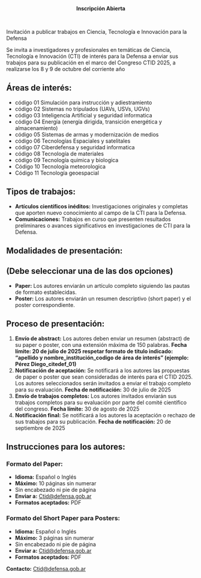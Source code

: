 
<br>
<p align="center"> <strong> Inscripción Abierta </strong> </p>
                   <br>
<p>Invitación a publicar trabajos en Ciencia, Tecnología e Innovación para la Defensa</p>
<p>Se invita a investigadores y profesionales en temáticas de Ciencia, Tecnología e Innovación (CTI) de interés para la Defensa a enviar sus trabajos para su publicación en el marco del Congreso CTID 2025, a realizarse los 8 y 9 de octubre del corriente año</p>
           
<h2>Áreas de interés:</h2>
<ul>
<li>	código  01 Simulación para instrucción y adiestramiento </li>
<li>	código  02 Sistemas no tripulados (UAVs, USVs, UGVs)</li>
<li>	código  03 Inteligencia Artificial y seguridad informatica</li>
<li>	código  04 Energía (energía dirigida, transición energética y almacenamiento)</li>
<li>	código  05 Sistemas de armas y modernización de medios</li>
<li>	código  06 Tecnologías Espaciales y satelitales</li>
<li>	código  07 Ciberdefensa y seguridad informatica</li>
<li>  código  08 Tecnología de materiales </li>
<li>  código  09 Tecnología quimica y biologica</li>
<li>  Código  10 Tecnología meteorologica</li>
<li>  Código  11 Tecnología geoespacial</li>
</ul>

<h2>Tipos de trabajos:</h2>
<ul>
    <li><b>Artículos científicos inéditos:</b> Investigaciones originales y completas que aporten nuevo conocimiento al campo de la CTI para la Defensa.</li>
    <li><b>Comunicaciones:</b> Trabajos en curso que presenten resultados preliminares o avances significativos en investigaciones de CTI para la Defensa.</li>
</ul>

<h2>Modalidades de presentación:</h2>

<h2>(Debe seleccionar una de las dos opciones)</h2>
<ul>
    <li><b>Paper:</b> Los autores enviarán un artículo completo siguiendo las pautas de formato establecidas.</li>
    <li><b>Poster:</b> Los autores enviarán un resumen descriptivo (short paper) y el poster correspondiente.</li>
</ul>

<h2>Proceso de presentación:</h2>
<ol>
    <li><b>Envío de abstract:</b> Los autores deben enviar un resumen (abstract) de su paper o poster, con una extensión máxima de 150 palabras. <b>Fecha límite:</b><b> 20 de julio de 2025 respetar formato de titulo indicado: “apellido y nombre_institución_codigo de área de interés” (ejemplo: Pérez Diego_citedef_01) </b></li>
    <li><b>Notificación de aceptación:</b> Se notificará a los autores las propuestas de paper o poster que sean consideradas de interés para el CTID 2025. Los autores seleccionados serán invitados a enviar el trabajo completo para su evaluación. <b>Fecha de notificación:</b> 30 de julio de 2025</li>
    <li><b>Envío de trabajos completos:</b> Los autores invitados enviarán sus trabajos completos para su evaluación por parte del comité científico del congreso. <b>Fecha límite:</b> 30 de agosto de 2025</li>
    <li><b>Notificación final:</b> Se notificará a los autores la aceptación o rechazo de sus trabajos para su publicación. <b>Fecha de notificación:</b> 20 de septiembre de 2025</li>
</ol>

<h2>Instrucciones para los autores:</h2>

<h3>Formato del Paper:</h3>
<ul>
    <li><b>Idioma:</b> Español o Inglés</li>
    <li><b>Máximo:</b> 10 páginas sin numerar</li>
    <li>Sin encabezado ni pie de página</li>
    <li><b>Enviar a:</b> <a href="mailto:Ctid@defensa.gob.ar">Ctid@defensa.gob.ar</a></li>
    <li><b>Formatos aceptados:</b> PDF</li>
</ul>

<h3>Formato del Short Paper para Posters:</h3>
<ul>
    <li><b>Idioma:</b> Español o Inglés</li>
    <li><b>Máximo:</b> 3 páginas sin numerar</li>
    <li>Sin encabezado ni pie de página</li>
    <li><b>Enviar a:</b> <a href="mailto:Ctid@defensa.gob.ar">Ctid@defensa.gob.ar</a></li>
    <li><b>Formatos aceptados:</b> PDF</li>
</ul>

<p><b>Contacto:</b> <a href="mailto:Ctid@defensa.gob.ar">Ctid@defensa.gob.ar</a></p>


